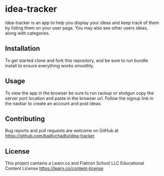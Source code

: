 # idea-tracker

idea-tracker is an app to help you display your ideas and keep track of them by listing them on your user page.
You may also see other users ideas, along with categories.

## Installation

To get started clone and fork this repository, and be sure to run bundle install to ensure everything works smoothly.

## Usage

To view the app in the browser be sure to run rackup or shotgun copy the server port location and paste in the browser url.
Follow the signup link in the navbar to create an account and post ideas.

## Contributing

Bug reports and pull requests are welcome on GitHub at https://github.com/badlychadly/idea-tracker

## License

This project cantains a Learn.co and Flatiron School LLC Educational Content License https://learn.co/content-license
